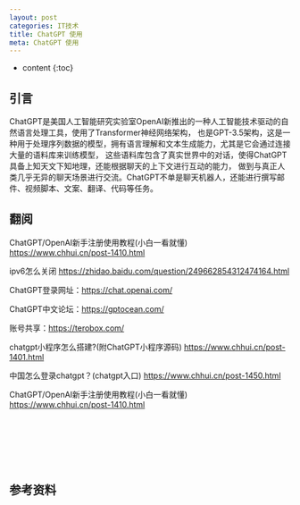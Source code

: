 ```yaml
---
layout: post
categories: IT技术
title: ChatGPT 使用
meta: ChatGPT 使用
---
```

* content
{:toc}
  
## 引言

ChatGPT是美国人工智能研究实验室OpenAI新推出的一种人工智能技术驱动的自然语言处理工具，使用了Transformer神经网络架构，
也是GPT-3.5架构，这是一种用于处理序列数据的模型，拥有语言理解和文本生成能力，尤其是它会通过连接大量的语料库来训练模型，
这些语料库包含了真实世界中的对话，使得ChatGPT具备上知天文下知地理，还能根据聊天的上下文进行互动的能力，
做到与真正人类几乎无异的聊天场景进行交流。ChatGPT不单是聊天机器人，还能进行撰写邮件、视频脚本、文案、翻译、代码等任务。




## 翻阅

ChatGPT/OpenAI新手注册使用教程(小白一看就懂) <https://www.chhui.cn/post-1410.html>

ipv6怎么关闭 <https://zhidao.baidu.com/question/249662854312474164.html>

ChatGPT登录网址：<https://chat.openai.com/>

ChatGPT中文论坛：<https://gptocean.com/>

账号共享：<https://terobox.com/>

chatgpt小程序怎么搭建?(附ChatGPT小程序源码) <https://www.chhui.cn/post-1401.html>

中国怎么登录chatgpt？(chatgpt入口) <https://www.chhui.cn/post-1450.html>

ChatGPT/OpenAI新手注册使用教程(小白一看就懂) <https://www.chhui.cn/post-1410.html>




<br/><br/><br/><br/><br/>
## 参考资料



